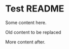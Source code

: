 # Test README

Some content here.

<!-- BEGIN_GENERATED_OPTIONS -->
Old content to be replaced
<!-- END_GENERATED_OPTIONS -->

More content after.
